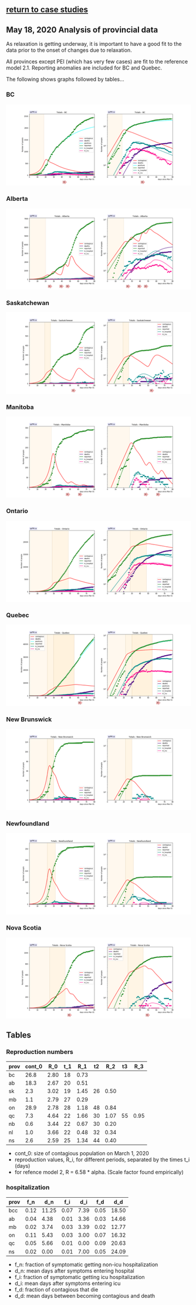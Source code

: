 ## [return to case studies](../index.md)

## May 18, 2020 Analysis of provincial data

As relaxation is getting underway, it is important to have a good fit to the
data prior to the onset of changes due to relaxation.

All provinces except PEI (which has very few cases) are fit to the reference model 2.1.
Reporting anomalies are included for BC and Quebec.

The following shows graphs followed by tables...

### BC

![bcc](img/bcc_2_1_0518.png)

### Alberta

![ab](img/ab_2_1_0518.png)

### Saskatchewan

![sk](img/sk_2_1_0518.png)

### Manitoba

![mb](img/mb_2_1_0518.png)

### Ontario

![on](img/on_2_1_0518.png)

### Quebec

![qc](img/qc_2_1_0518.png)

### New Brunswick

![nb](img/nb_2_1_0518.png)

### Newfoundland

![nl](img/nl_2_1_0518.png)

### Nova Scotia

![ns](img/ns_2_1_0518.png)

## Tables

### Reproduction numbers

prov|cont_0 | R_0 | t_1 | R_1 | t2 | R_2 | t3 | R_3
---|---|---|---|---|---|---|---|---
bc|26.8|2.80|18|0.73
ab|18.3|2.67|20|0.51
sk|2.3|3.02|19|1.45|26|0.50
mb|1.1|2.79|27|0.29
on|28.9|2.78|28|1.18|48|0.84
qc|7.3|4.64|22|1.66|30|1.07|55|0.95
nb|0.6|3.44|22|0.67|30|0.20
nl|1.0|3.66|22|0.48|32|0.34
ns|2.6|2.59|25|1.34|44|0.40

* cont_0: size of contagious population on March 1, 2020
* reproduction values, R_i, for different periods, separated by the times t_i (days)
* for refence model 2, R = 6.58 * alpha. (Scale factor found empirically)


### hospitalization

prov|f_n | d_n | f_i | d_i | f_d | d_d 
---|---|---|---|---|---|---
bcc|0.12|11.25|0.07|7.39|0.05|18.50
ab|0.04|4.38|0.01|3.36|0.03|14.66
mb|0.02|3.74|0.03|3.39|0.02|12.77
on|0.11|5.43|0.03|3.00|0.07|16.32
qc|0.05|5.66|0.01|0.00|0.09|20.63
ns|0.02|0.00|0.01|7.00|0.05|24.09

* f_n: fraction of symptomatic getting non-icu hospitalization
* d_n: mean days after symptoms entering hospital
* f_i: fraction of symptomatic getting icu hospitalization
* d_i: mean days after symptoms entering icu
* f_d: fraction of contagious that die
* d_d: mean days between becoming contagious and death 